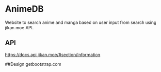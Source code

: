 
# AnimeDB

Website to search anime and manga based on user input from search using jikan.moe API.

## API
https://docs.api.jikan.moe/#section/Information

##Design
getbootstrap.com
